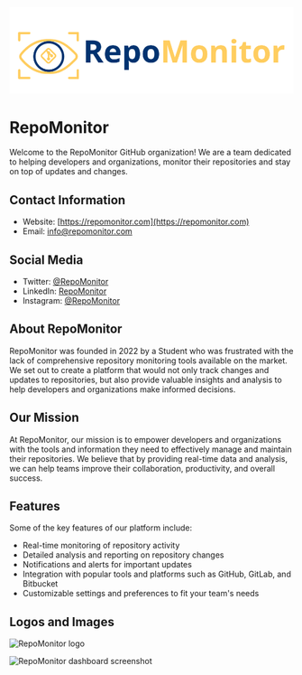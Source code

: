 ![RepoMonitor logo](https://github.com/RepoMonitor/.github/blob/main/assets/Banner.jpg?raw=true)

# RepoMonitor

Welcome to the RepoMonitor GitHub organization! We are a team dedicated to helping developers and organizations, monitor their repositories and stay on top of updates and changes.

## Contact Information

- Website: [https://repomonitor.com](https://repomonitor.com)
- Email: info@repomonitor.com


## Social Media

- Twitter: [@RepoMonitor](https://twitter.com/RepoMonitor)
- LinkedIn: [RepoMonitor](https://www.linkedin.com/company/repomonitor)
- Instagram: [@RepoMonitor](https://www.instagram.com/repomonitor/)


## About RepoMonitor

RepoMonitor was founded in 2022 by a Student who was frustrated with the lack of comprehensive repository monitoring tools available on the market. We set out to create a platform that would not only track changes and updates to repositories, but also provide valuable insights and analysis to help developers and organizations make informed decisions.

## Our Mission

At RepoMonitor, our mission is to empower developers and organizations with the tools and information they need to effectively manage and maintain their repositories. We believe that by providing real-time data and analysis, we can help teams improve their collaboration, productivity, and overall success.

## Features

Some of the key features of our platform include:

- Real-time monitoring of repository activity
- Detailed analysis and reporting on repository changes
- Notifications and alerts for important updates
- Integration with popular tools and platforms such as GitHub, GitLab, and Bitbucket
- Customizable settings and preferences to fit your team's needs

## Logos and Images

![RepoMonitor logo](https://repomonitor.com/assets/logo.png)

![RepoMonitor dashboard screenshot](https://repomonitor.com/assets/dashboard-screenshot.png)
